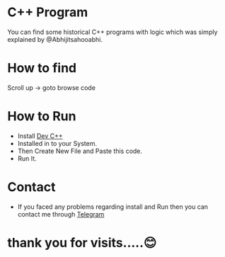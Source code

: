 # C++ Program 

You can find some historical C++ programs with logic which was simply explained by @Abhijitsahooabhi.

# How to find

Scroll up -> goto browse code

# How to Run

* Install [Dev C++](https://sourceforge.net/projects/orwelldevcpp)
* Installed in to your System.
* Then Create New File and Paste this code.
* Run It. 


# Contact
- If you faced any problems regarding install and Run then you can contact me through [Telegram](https://t.me/abhijitsahooabhi)

# thank you for visits.....😊
